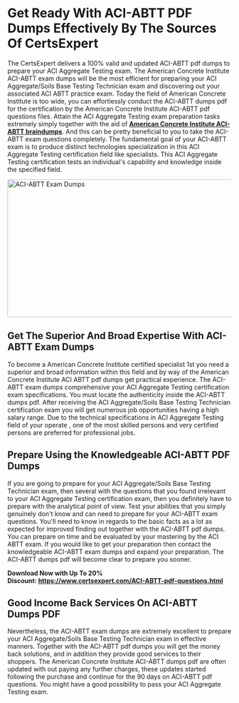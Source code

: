 <h1><strong>Get Ready With ACI-ABTT PDF Dumps Effectively By The Sources Of CertsExpert</strong></h1>
<p>The CertsExpert delivers a 100% valid and updated ACI-ABTT pdf dumps to prepare your ACI Aggregate Testing exam. The American Concrete Institute ACI-ABTT exam dumps will be the most efficient for preparing your ACI Aggregate/Soils Base Testing Technician exam and discovering out your associated ACI ABTT practice exam. Today the field of American Concrete Institute is too wide, you can effortlessly conduct the ACI-ABTT dumps pdf for the certification by the American Concrete Institute ACI-ABTT pdf questions files. Attain the ACI Aggregate Testing exam preparation tasks extremely simply together with the aid of <a href="https://www.certsexpert.com/ACI-ABTT-pdf-questions.html"><strong>American Concrete Institute ACI-ABTT braindumps</strong></a>. And this can be pretty beneficial to you to take the ACI-ABTT exam questions completely. The fundamental goal of your ACI-ABTT exam is to produce distinct technologies specialization in this ACI Aggregate Testing certification field like specialists. This ACI Aggregate Testing certification tests an individual's capability and knowledge inside the specified field.</p>
<p><img src="https://i.ibb.co/mGcW1kd/Copy-of-Copy-of-Copy-of-Copy-of-Copy-of-Minimalist-Business-You-Tube-Thumbnail-24.png" alt="ACI-ABTT Exam Dumps" width="550" height="309" /></p>
<h2><strong>Get The Superior And Broad Expertise With ACI-ABTT Exam Dumps</strong></h2>
<p>To become a American Concrete Institute certified specialist 1st you need a superior and broad information within this field and by way of the American Concrete Institute ACI ABTT pdf dumps get practical experience. The ACI-ABTT exam dumps comprehensive your ACI Aggregate Testing certification exam specifications. You must locate the authenticity inside the ACI-ABTT dumps pdf. After receiving the ACI Aggregate/Soils Base Testing Technician certification exam you will get numerous job opportunities having a high salary range. Due to the technical specifications in ACI Aggregate Testing field of your operate , one of the most skilled persons and very certified persons are preferred for professional jobs.&nbsp;</p>
<h2><strong>Prepare Using the Knowledgeable ACI-ABTT PDF Dumps</strong></h2>
<p>If you are going to prepare for your ACI Aggregate/Soils Base Testing Technician exam, then several with the questions that you found irrelevant to your ACI Aggregate Testing certification exam, then you definitely have to prepare with the analytical point of view. Test your abilities that you simply genuinely don't know and can need to prepare for your ACI-ABTT exam questions. You'll need to know in regards to the basic facts as a lot as expected for improved finding out together with the ACI-ABTT pdf dumps. You can prepare on time and be evaluated by your mastering by the ACI ABTT exam. If you would like to get your preparation then contact the knowledgeable ACI-ABTT exam dumps and expand your preparation. The ACI-ABTT dumps pdf will become clear to prepare you sooner.</p>
<p><strong>Download Now with Up To 20% Discount:&nbsp;<a href="https://www.certsexpert.com/ACI-ABTT-pdf-questions.html">https://www.certsexpert.com/ACI-ABTT-pdf-questions.html</a></strong></p>
<h2><strong>Good Income Back Services On ACI-ABTT Dumps PDF</strong></h2>
<p>Nevertheless, the ACI-ABTT exam dumps are extremely excellent to prepare your ACI Aggregate/Soils Base Testing Technician exam in effective manners. Together with the ACI-ABTT pdf dumps you will get the money back solutions, and in addition they provide good services to their shoppers. The American Concrete Institute ACI-ABTT dumps pdf are often updated with out paying any further charges, these updates started following the purchase and continue for the 90 days on ACI-ABTT pdf questions. You might have a good possibility to pass your ACI Aggregate Testing exam.</p>
